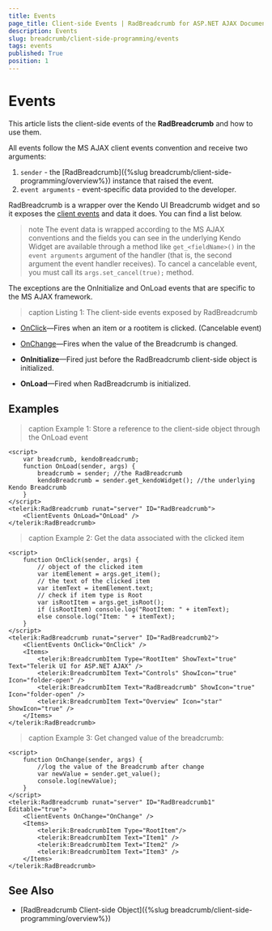 ```yaml
---
title: Events
page_title: Client-side Events | RadBreadcrumb for ASP.NET AJAX Documentation
description: Events
slug: breadcrumb/client-side-programming/events
tags: events
published: True
position: 1
---
```


# Events

This article lists the client-side events of the **RadBreadcrumb** and how to use them.

All events follow the MS AJAX client events convention and receive two arguments:

1. `sender` - the [RadBreadcrumb]({%slug breadcrumb/client-side-programming/overview%}) instance that raised the event.
1. `event arguments` - event-specific data provided to the developer.

RadBreadcrumb is a wrapper over the Kendo UI Breadcrumb widget and so it exposes the [client events](https://docs.telerik.com/kendo-ui/api/javascript/ui/breadcrumb#events) and data it does. You can find a list below.

>note The event data is wrapped according to the MS AJAX conventions and the fields you can see in the underlying Kendo Widget are available through a method like `get_<fieldName>()` in the `event arguments` argument of the handler (that is, the second argument the event handler receives). To cancel a   cancelable event, you must call its `args.set_cancel(true);` method.

The exceptions are the OnInitialize and OnLoad events that are specific to the MS AJAX framework.

>caption Listing 1: The client-side events exposed by RadBreadcrumb

  
* [OnClick](https://docs.telerik.com/kendo-ui/api/javascript/ui/breadcrumb/events/click)—Fires when an item or a rootitem is clicked. (Cancelable event)
  
* [OnChange](https://docs.telerik.com/kendo-ui/api/javascript/ui/breadcrumb/events/change)—Fires when the value of the Breadcrumb is changed. 


* **OnInitialize**—Fired just before the RadBreadcrumb client-side object is initialized.

* **OnLoad**—Fired when RadBreadcrumb is initialized.

## Examples

>caption Example 1: Store a reference to the client-side object through the OnLoad event

````ASPX
<script>
	var breadcrumb, kendoBreadcrumb;
	function OnLoad(sender, args) {
		breadcrumb = sender; //the RadBreadcrumb
		kendoBreadcrumb = sender.get_kendoWidget(); //the underlying Kendo Breadcrumb
	}
</script>
<telerik:RadBreadcrumb runat="server" ID="RadBreadcrumb">
    <ClientEvents OnLoad="OnLoad" />
</telerik:RadBreadcrumb>
````

>caption Example 2: Get the data associated with the clicked item

````ASPX
<script>
    function OnClick(sender, args) {
        // object of the clicked item 
        var itemElement = args.get_item();
        // the text of the clicked item
        var itemText = itemElement.text;
        // check if item type is Root
        var isRootItem = args.get_isRoot();
        if (isRootItem) console.log("RootItem: " + itemText);
        else console.log("Item: " + itemText);
    }
</script>
<telerik:RadBreadcrumb runat="server" ID="RadBreadcrumb2">
    <ClientEvents OnClick="OnClick" />
    <Items>
        <telerik:BreadcrumbItem Type="RootItem" ShowText="true" Text="Telerik UI for ASP.NET AJAX" />
        <telerik:BreadcrumbItem Text="Controls" ShowIcon="true" Icon="folder-open" />
        <telerik:BreadcrumbItem Text="RadBreadcrumb" ShowIcon="true" Icon="folder-open" />
        <telerik:BreadcrumbItem Text="Overview" Icon="star" ShowIcon="true" />
    </Items>
</telerik:RadBreadcrumb>
````

>caption Example 3: Get changed value of the breadcrumb:

````ASPX
<script>
    function OnChange(sender, args) {
        //log the value of the Breadcrumb after change
        var newValue = sender.get_value();
        console.log(newValue);
    }
</script>
<telerik:RadBreadcrumb runat="server" ID="RadBreadcrumb1" Editable="true">
    <ClientEvents OnChange="OnChange" />
    <Items>
        <telerik:BreadcrumbItem Type="RootItem"/>
        <telerik:BreadcrumbItem Text="Item1" />
        <telerik:BreadcrumbItem Text="Item2" />
        <telerik:BreadcrumbItem Text="Item3" />
    </Items>
</telerik:RadBreadcrumb>
````


## See Also

* [RadBreadcrumb Client-side Object]({%slug breadcrumb/client-side-programming/overview%})

